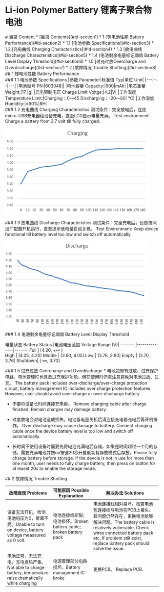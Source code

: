 # Li-ion Polymer Battery 锂离子聚合物电池

<div id='id-section1'/>
# 目录 Content
* [目录 Contents](#id-section1)	
* 1 [锂电池性能 Battery Performance](#id-section2)
  * 1.1 [电池参数 Specifications](#id-section3)	
  * 1.2 [充电曲线 Charging Characteristics](#id-section4)	
  * 1.3 [放电曲线 Discharge Characteristics](#id-section5)	
  * 1.4 [电池剩余电量标记阈值 Battery Level Display Threshold](#id-section6)
  * 1.5 [过充过放Overcharge and Overdischarge](#id-section7)
 * 2 [故障情况 Trouble Shotting](#id-section8)

<div id='id-section2'/>
## 1 锂电池性能 Battery Performance

<div id='id-section3'/>
### 1.1 电池参数 Specifications
|参数 Parameter|标准值 Typ|单位 Unit|
|---|---|---|
|电池型号 PN:|603048||
|电池容量 Capacity:|900|mAh|
|电芯重量 Weight:|17 |g|
|充电限制电压	Charge Limit Voltge:|4.2|V|
|工作温度 Temperature Limit:|Charging：0～45 Discharging：-20～60| °C|
|工作湿度 Humidity:|≤90%|RH|

<div id='id-section4'/>
### 1.2 充电曲线 Charging Characteristics
测试条件：完全放电后，连接micro-USB充电器给设备充电，直至LCD显示电量充满。
Test environment: Charge a battery from 3.7 volt till fully charged.

![](https://github.com/uestc-maddog/Flir_Camera/blob/master/Flir%20Doc/picture/charge.png)

<div id='id-section5'/>
### 1.3 放电曲线 Discharge Characteristics
测试条件：完全充电后，设备按照出厂配置开机运行，直至提示低电量自动关机。
Test Environment: Keep device functional till battery level too low and switch off automatically.

![](https://github.com/uestc-maddog/Flir_Camera/blob/master/Flir%20Doc/picture/discharge.png)

<div id='id-section6'/>
### 1.4 电池剩余电量标记阈值 Battery Level Display Threshold

电量状态 Battery Status |电池电压范围 Voltage Range (V)|
------- |---------------|-------
Full	|  [4.20, +∞ )	
High	|  (4.05, 4.20)	
Middle	|  (3.90, 4.05]	
Low	    |  (3.76, 3.90]	
Empty	|  (3.70, 3.76]	
Shutdown|   (-∞, 3.70] 

<div id='id-section7'/>
### 1.5 过充过放 Overcharge and Overdischarge
* 电池包带有过放、过充保护电路，电池管理IC也具备过充保护功能。但在使用时仍需注意避免对电池过放、过充。 The battery pack includes over-discharge/over-charge protection circuit, battery management IC includes over charge protection features. However, user should avoid over-charge or over-discharge battery.

* 不要将设备长时间连接充电器。 Remove charging cable after charge finished. Remain charges may damage battery.

* 过度放电会对电池造成损失。电池低电量关机后请连接充电器充电后再开机操作。 Over discharge may cause damage to battery. Connect charging cable once the device battery level is too low and switch off automatically. 

* 长时间不使用设备时需要先将电池充满电后存储。如果是时间超过一个月的存储，需要充满电池并按on按键20秒开启低功耗存放模式后存放。Please fully charge battery before storage. If the devcie is not in use for more than one month, user needs to fully charge battery, then press on button for at leaset 20s to enable the storage mode.

<div id='id-section8'/>
## 2 故障情况 Trouble Shotting

故障表现 Problems |可能原因 Possible Explanation|解决办法 Solutions
------- |---------------|-------
设备无法开机，检测电池电压为0，屏幕不亮。Unable to turn on device, battery voltage meassured as 0 volt.|电池连接线断裂; 电池损坏。Broken battery cable; broken battery pack|电池连接线相对易坏。检查电池包连接线与电池在PCB上接头。若问题仍然存在，更换电池能够解决问题。The battery cable is relatively vulnerable. Check wires connected battery pack etc. If problem still exist, replace battery pack should solve the issue.
电池正常，无法充电，充电发热严重。Not able to charge battery, temperature raise dramatically while charging	|电源管理部分电路损坏。Battery management IC broke| 更换PCB。 Replace PCB.
